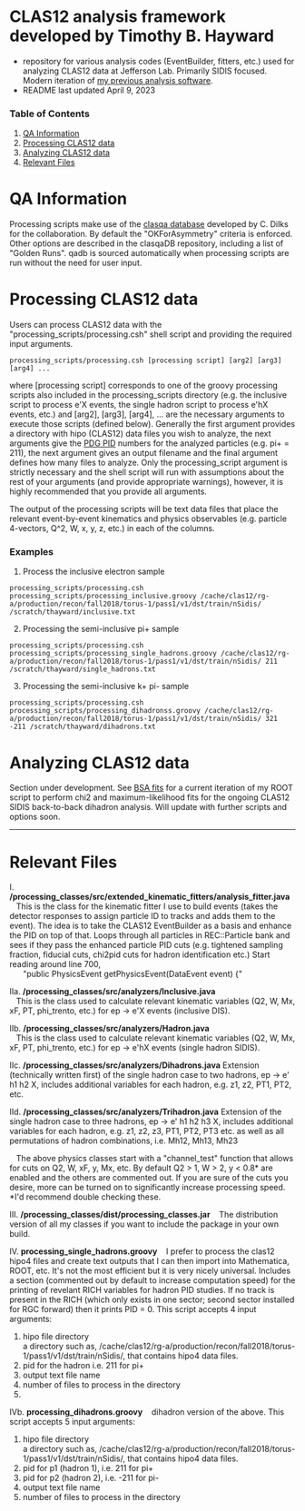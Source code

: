 # CLAS12 analysis framework developed by Timothy B. Hayward
* repository for various analysis codes (EventBuilder, fitters, etc.) used for analyzing CLAS12 data at Jefferson Lab. Primarily SIDIS focused. Modern iteration of [my previous analysis software](https://github.com/tbhayward/clas_analysis_code).
* README last updated April 9, 2023

### Table of Contents
1. [QA Information](#info)
2. [Processing CLAS12 data](#processing)
3. [Analyzing CLAS12 data](#analyzing)
4. [Relevant Files](#files)

<a name="info"></a>
# QA Information
Processing scripts make use of the [clasqa database](https://github.com/JeffersonLab/clasqaDB) developed by C. Dilks for the collaboration. By default the "OKForAsymmetry" criteria is enforced. Other options are described in the clasqaDB repository, including a list of "Golden Runs". qadb is sourced automatically when processing scripts are run without the need for user input.

<a name="processing"></a>
# Processing CLAS12 data
Users can process CLAS12 data with the "processing_scripts/processing.csh" shell script and providing the required input arguments. 

```processing_scripts/processing.csh [processing script] [arg2] [arg3] [arg4] ...```

where [processing script] corresponds to one of the groovy processing scripts also included in the processing_scripts directory (e.g. the inclusive script to process e'X events, the single hadron script to process e'hX events, etc.) and [arg2], [arg3], [arg4], ... are the necessary arguments to execute those scripts (defined below). Generally the first argument provides a directory with hipo (CLAS12) data files you wish to analyze, the next arguments give the [PDG PID](https://pdg.lbl.gov/2007/reviews/montecarlorpp.pdf) numbers for the analyzed particles (e.g. pi+ = 211), the next argument gives an output filename and the final argument defines how many files to analyze. Only the processing_script argument is strictly necessary and the shell script will run with assumptions about the rest of your arguments (and provide appropriate warnings), however, it is highly recommended that you provide all arguments. 

The output of the processing scripts will be text data files that place the relevant event-by-event kinematics and physics observables (e.g. particle 4-vectors, Q^2, W, x, y, z, etc.) in each of the columns.  

### Examples
1. Process the inclusive electron sample 

```processing_scripts/processing.csh processing_scripts/processing_inclusive.groovy /cache/clas12/rg-a/production/recon/fall2018/torus-1/pass1/v1/dst/train/nSidis/ /scratch/thayward/inclusive.txt```

2. Processing the semi-inclusive pi+ sample 

```processing_scripts/processing.csh processing_scripts/processing_single_hadrons.groovy /cache/clas12/rg-a/production/recon/fall2018/torus-1/pass1/v1/dst/train/nSidis/ 211 /scratch/thayward/single_hadrons.txt```

3. Processing the semi-inclusive k+ pi- sample 

```processing_scripts/processing.csh processing_scripts/processing_dihadronss.groovy /cache/clas12/rg-a/production/recon/fall2018/torus-1/pass1/v1/dst/train/nSidis/ 321 -211 /scratch/thayward/dihadrons.txt```

<a name="analyzing"></a>
# Analyzing CLAS12 data

Section under development. See [BSA fits](https://github.com/tbhayward/clas12_analysis_software/blob/main/analysis_scripts/BSA_fits.C) for a current iteration of my ROOT script to perform chi2 and maximum-likelihood fits for the ongoing CLAS12 SIDIS back-to-back dihadron analysis. Will update with further scripts and options soon.

--------

<a name="files"></a>
# Relevant Files
I. **/processing_classes/src/extended_kinematic_fitters/analysis_fitter.java**  
&nbsp;&nbsp;&nbsp;This is the class for the kinematic fitter I use to build events (takes the detector responses to assign particle ID to tracks and adds them to the event). The idea is to take the CLAS12 EventBuilder as a basis and enhance the PID on top of that. Loops through all particles in REC::Particle bank and sees if they pass the enhanced particle PID cuts (e.g. tightened sampling fraction, fiducial cuts, chi2pid cuts for hadron identification etc.) Start reading around line 700,  
&nbsp;&nbsp;&nbsp;&nbsp;&nbsp;&nbsp;"public PhysicsEvent getPhysicsEvent(DataEvent event) {"

IIa. **/processing_classes/src/analyzers/Inclusive.java**  
&nbsp;&nbsp;&nbsp;This is the class used to calculate relevant kinematic variables (Q2, W, Mx, xF, PT, phi_trento, etc.)  for ep -> e'X events (inclusive DIS). 
  
IIb. **/processing_classes/src/analyzers/Hadron.java**  
&nbsp;&nbsp;&nbsp;This is the class used to calculate relevant kinematic variables (Q2, W, Mx, xF, PT, phi_trento, etc.)  for ep -> e'hX events (single hadron SIDIS). 

IIc. **/processing_classes/src/analyzers/Dihadrons.java**
  Extension (technically written first) of the single hadron case to two hadrons, ep -> e' h1 h2 X, includes additional variables for each hadron, e.g. z1, z2, PT1, PT2, etc.
  
IId. **/processing_classes/src/analyzers/Trihadron.java**
  Extension of the single hadron case to three hadrons, ep -> e' h1 h2 h3 X, includes additional variables for each hadron, e.g. z1, z2, z3, PT1, PT2, PT3 etc. as well as all permutations of hadron combinations, i.e. Mh12, Mh13, Mh23

&nbsp;&nbsp;&nbsp;The above physics classes start with a "channel_test" function that allows for cuts on Q2, W, xF, y, Mx, etc. By default Q2 > 1, W > 2, y < 0.8* are enabled and the others are commented out. If you are sure of the cuts you desire, more can be turned on to significantly increase processing speed. *I'd recommend double checking these.


III. **/processing_classes/dist/processing_classes.jar**
&nbsp;&nbsp;&nbsp;The distribution version of all my classes if you want to include the package in your own build.

IV. **processing_single_hadrons.groovy**
&nbsp;&nbsp;&nbsp;I prefer to process the clas12 hipo4 files and create text outputs that I can then import into Mathematica, ROOT, etc. It's not the most efficient but it is very nicely universal. Includes a section (commented out by default to increase computation speed) for the printing of revelant RICH variables for hadron PID studies. If no track is present in the RICH (which only exists in one sector; second sector installed for RGC forward) then it prints PID = 0. This script accepts 4 input arguments:  
  1. hipo file directory  
  a directory such as, /cache/clas12/rg-a/production/recon/fall2018/torus-1/pass1/v1/dst/train/nSidis/, that contains hipo4 data files.  
  2. pid for the hadron i.e. 211 for pi+  
  3. output text file name  
  4. number of files to process in the directory
  5. 
IVb. **processing_dihadrons.groovy**
&nbsp;&nbsp;&nbsp;dihadron version of the above. This script accepts 5 input arguments:  
  1. hipo file directory  
  a directory such as, /cache/clas12/rg-a/production/recon/fall2018/torus-1/pass1/v1/dst/train/nSidis/, that contains hipo4 data files.  
  2. pid for p1 (hadron 1), i.e. 211 for pi+  
  3. pid for p2 (hadron 2), i.e. -211 for pi-
  4. output text file name  
  5. number of files to process in the directory
